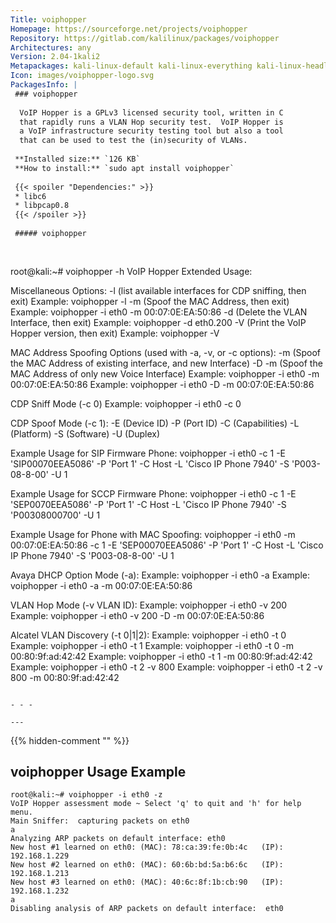 ```yaml
---
Title: voiphopper
Homepage: https://sourceforge.net/projects/voiphopper
Repository: https://gitlab.com/kalilinux/packages/voiphopper
Architectures: any
Version: 2.04-1kali2
Metapackages: kali-linux-default kali-linux-everything kali-linux-headless kali-linux-large kali-tools-voip kali-tools-vulnerability 
Icon: images/voiphopper-logo.svg
PackagesInfo: |
 ### voiphopper
 
  VoIP Hopper is a GPLv3 licensed security tool, written in C
  that rapidly runs a VLAN Hop security test.  VoIP Hopper is
  a VoIP infrastructure security testing tool but also a tool
  that can be used to test the (in)security of VLANs.
 
 **Installed size:** `126 KB`  
 **How to install:** `sudo apt install voiphopper`  
 
 {{< spoiler "Dependencies:" >}}
 * libc6 
 * libpcap0.8 
 {{< /spoiler >}}
 
 ##### voiphopper
 
 
 ```
 root@kali:~# voiphopper -h
 VoIP Hopper Extended Usage:
 
 Miscellaneous Options:
 	-l (list available interfaces for CDP sniffing, then exit)
 	Example:  voiphopper -l
 	-m (Spoof the MAC Address, then exit)
 	Example:  voiphopper -i eth0 -m 00:07:0E:EA:50:86
 	-d (Delete the VLAN Interface, then exit)
 	Example:  voiphopper -d eth0.200
 	-V (Print the VoIP Hopper version, then exit)
 	Example:  voiphopper -V
 
 MAC Address Spoofing Options (used with -a, -v, or -c options):
 	-m (Spoof the MAC Address of existing interface, and new Interface)
 	-D -m (Spoof the MAC Address of only new Voice Interface)
 	Example:  voiphopper -i eth0 -m 00:07:0E:EA:50:86
 	Example:  voiphopper -i eth0 -D -m 00:07:0E:EA:50:86
 
 CDP Sniff Mode (-c 0)
 	Example:  voiphopper -i eth0 -c 0
 
 CDP Spoof Mode (-c 1):
 	-E <string> (Device ID)
 	-P <string> (Port ID)
 	-C <string> (Capabilities)
 	-L <string> (Platform)
 	-S <string> (Software)
 	-U <string> (Duplex)
 
 Example Usage for SIP Firmware Phone:
 voiphopper -i eth0 -c 1 -E 'SIP00070EEA5086' -P 'Port 1' -C Host -L 'Cisco IP Phone 7940' -S 'P003-08-8-00' -U 1
 
 Example Usage for SCCP Firmware Phone:
 voiphopper -i eth0 -c 1 -E 'SEP0070EEA5086' -P 'Port 1' -C Host -L 'Cisco IP Phone 7940' -S 'P00308000700' -U 1
 
 Example Usage for Phone with MAC Spoofing:
 voiphopper -i eth0 -m 00:07:0E:EA:50:86 -c 1 -E 'SEP00070EEA5086' -P 'Port 1' -C Host -L 'Cisco IP Phone 7940' -S 'P003-08-8-00' -U 1
 
 Avaya DHCP Option Mode (-a):
 	Example:  voiphopper -i eth0 -a
 	Example:  voiphopper -i eth0 -a -m 00:07:0E:EA:50:86
 
 VLAN Hop Mode (-v VLAN ID):
 	Example:  voiphopper -i eth0 -v 200
 	Example:  voiphopper -i eth0 -v 200 -D -m 00:07:0E:EA:50:86
 
 Alcatel VLAN Discovery (-t 0|1|2):
 	Example:  voiphopper -i eth0 -t 0
 	Example:  voiphopper -i eth0 -t 1
 	Example:  voiphopper -i eth0 -t 0 -m 00:80:9f:ad:42:42
 	Example:  voiphopper -i eth0 -t 1 -m 00:80:9f:ad:42:42
 	Example:  voiphopper -i eth0 -t 2 -v 800
 	Example:  voiphopper -i eth0 -t 2 -v 800 -m 00:80:9f:ad:42:42
 
 ```
 
 - - -
 
---
```

{{% hidden-comment "<!--Do not edit anything above this line-->" %}}

## voiphopper Usage Example

```
root@kali:~# voiphopper -i eth0 -z
VoIP Hopper assessment mode ~ Select 'q' to quit and 'h' for help menu.
Main Sniffer:  capturing packets on eth0
a
Analyzing ARP packets on default interface: eth0
New host #1 learned on eth0: (MAC): 78:ca:39:fe:0b:4c   (IP): 192.168.1.229
New host #2 learned on eth0: (MAC): 60:6b:bd:5a:b6:6c   (IP): 192.168.1.213
New host #3 learned on eth0: (MAC): 40:6c:8f:1b:cb:90   (IP): 192.168.1.232
a
Disabling analysis of ARP packets on default interface:  eth0
```
